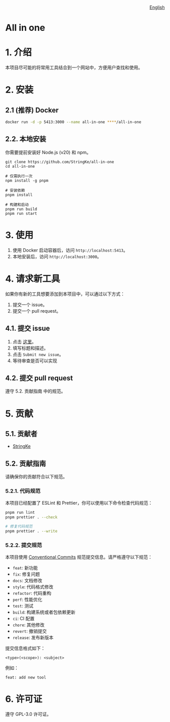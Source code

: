 <p align='right'>
  <a href='./README.md' target='_blank' hreflang='en'>English</a>
</p>

# All in one

# 1. 介绍

本项目尽可能的将常用工具结合到一个网站中，方便用户查找和使用。

# 2. 安装

## 2.1 (推荐) Docker

```bash
docker run -d -p 5413:3000 --name all-in-one ****/all-in-one
```

## 2.2. 本地安装

你需要提前安装好 Node.js (v20) 和 npm。

```
git clone https://github.com/StringKe/all-in-one
cd all-in-one

# 仅需执行一次
npm install -g pnpm

# 安装依赖
pnpm install

# 构建和启动
pnpm run build
pnpm run start
```

# 3. 使用

1. 使用 Docker 启动容器后，访问 `http://localhost:5413`。
2. 本地安装后，访问 `http://localhost:3000`。

# 4. 请求新工具

如果你有新的工具想要添加到本项目中，可以通过以下方式：

1. 提交一个 issue。
2. 提交一个 pull request。

## 4.1. 提交 issue

1. 点击 [这里](/issues/new)。
2. 填写标题和描述。
3. 点击 `Submit new issue`。
4. 等待审查是否可以实现

## 4.2. 提交 pull request

遵守 5.2. 贡献指南 中的规范。

# 5. 贡献

## 5.1. 贡献者

-   [StringKe](https://github.com/StringKe)

## 5.2. 贡献指南

请确保你的贡献符合以下规范。

### 5.2.1. 代码规范

本项目已经配置了 ESLint 和 Prettier，你可以使用以下命令检查代码规范：

```bash
pnpm run lint
pnpm prettier . --check
```

```bash
# 修复代码规范
pnpm prettier . --write
```

### 5.2.2. 提交规范

本项目使用 [Conventional Commits](https://www.conventionalcommits.org/) 规范提交信息。请严格遵守以下规范：

-   `feat`: 新功能
-   `fix`: 修复问题
-   `docs`: 文档修改
-   `style`: 代码格式修改
-   `refactor`: 代码重构
-   `perf`: 性能优化
-   `test`: 测试
-   `build`: 构建系统或者包依赖更新
-   `ci`: CI 配置
-   `chore`: 其他修改
-   `revert`: 撤销提交
-   `release`: 发布新版本

提交信息格式如下：

```
<type>(<scope>): <subject>
```

例如：

```
feat: add new tool
```

# 6. 许可证

遵守 GPL-3.0 许可证。

